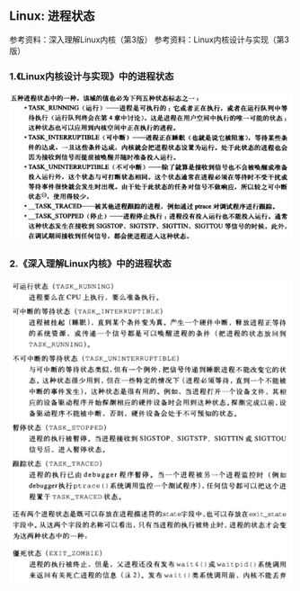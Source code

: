 ## Linux: 进程状态

参考资料：深入理解Linux内核（第3版）
参考资料：Linux内核设计与实现（第3版）

### 1.《Linux内核设计与实现》中的进程状态

![](/assets/lin102_001.PNG)




### 2.《深入理解Linux内核》中的进程状态

![](/assets/lin102_002.PNG)












